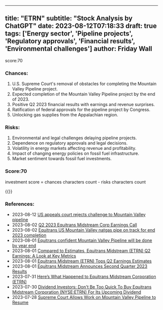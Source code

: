 
---
title: "ETRN"
subtitle: "Stock Analysis by ChatGPT"
date: 2023-08-12T07:18:33
draft: true
tags: ['Energy sector', 'Pipeline projects', 'Regulatory approvals', 'Financial results', 'Environmental challenges']
author: Friday Wall
---

score:70
### Chances:
1. U.S. Supreme Court's removal of obstacles for completing the Mountain Valley Pipeline project.
2. Expected completion of the Mountain Valley Pipeline project by the end of 2023.
3. Positive Q2 2023 financial results with earnings and revenue surprises.
4. Ratification of federal approvals for the pipeline project by Congress.
5. Unlocking gas supplies from the Appalachian region.
### Risks:
1. Environmental and legal challenges delaying pipeline projects.
2. Dependence on regulatory approvals and legal decisions.
3. Volatility in energy markets affecting revenue and profitability.
4. Impact of changing energy policies on fossil fuel infrastructure.
5. Market sentiment towards fossil fuel investments.
### Score:70
investment score = chances characters count - risks characters count

{{<tradingview symbol="NYSE:ETRN">}}
### References:
- 2023-08-12 [US appeals court rejects challenge to Mountain Valley pipeline](https://finance.yahoo.com/news/us-appeals-court-rejects-challenge-210124416.html?.tsrc=rss)
- 2023-08-02 [Q2 2023 Equitrans Midstream Corp Earnings Call](https://finance.yahoo.com/news/q2-2023-equitrans-midstream-corp-044751594.html?.tsrc=rss)
- 2023-08-02 [Equitrans US Mountain Valley natgas pipe on track for end 2023 completion](https://finance.yahoo.com/news/equitrans-us-mountain-valley-natgas-193737473.html?.tsrc=rss)
- 2023-08-01 [Equitrans confident Mountain Valley Pipeline will be done by year end](https://finance.yahoo.com/m/2ea77262-b162-3018-943b-b1712341d8be/equitrans-confident-mountain.html?.tsrc=rss)
- 2023-08-01 [Compared to Estimates, Equitrans Midstream (ETRN) Q2 Earnings: A Look at Key Metrics](https://finance.yahoo.com/news/compared-estimates-equitrans-midstream-etrn-143010596.html?.tsrc=rss)
- 2023-08-01 [Equitrans Midstream (ETRN) Tops Q2 Earnings Estimates](https://finance.yahoo.com/news/equitrans-midstream-etrn-tops-q2-115507094.html?.tsrc=rss)
- 2023-08-01 [Equitrans Midstream Announces Second Quarter 2023 Results](https://finance.yahoo.com/news/equitrans-midstream-announces-second-quarter-103000761.html?.tsrc=rss)
- 2023-07-31 [Here’s What Happened to Equitrans Midstream Corporation (ETRN)](https://finance.yahoo.com/news/happened-equitrans-midstream-corporation-etrn-131116442.html?.tsrc=rss)
- 2023-07-30 [Dividend Investors: Don't Be Too Quick To Buy Equitrans Midstream Corporation (NYSE:ETRN) For Its Upcoming Dividend](https://finance.yahoo.com/news/dividend-investors-dont-too-quick-120205510.html?.tsrc=rss)
- 2023-07-28 [Supreme Court Allows Work on Mountain Valley Pipeline to Resume](https://finance.yahoo.com/m/d18d1b4e-8216-3ed1-9103-a6831d7760b5/supreme-court-allows-work-on.html?.tsrc=rss)


                